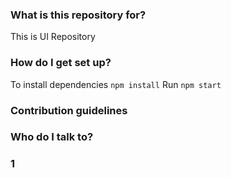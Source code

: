 ### What is this repository for? ###

This is UI Repository

### How do I get set up? ###
To install dependencies `npm install`
Run `npm start`


### Contribution guidelines ###

### Who do I talk to? ###

### 1 ###
